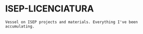 # ISEP-LICENCIATURA

```Vessel on ISEP projects and materials. Everything I've been accumulating.```
